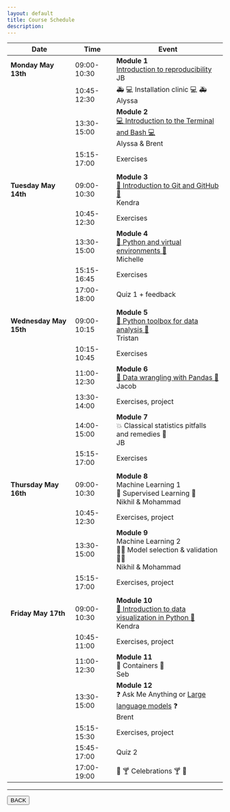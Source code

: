 ```yaml
---
layout: default
title: Course Schedule
description:
---
```


<!-- 🔶 TO be announced 🔶 -->

| Date                   | Time        | Event                                                                                                                                |
| ---------------------- | ----------- | ------------------------------------------------------------------------------------------------------------------------------------ |
| **Monday May 13th**    | 09:00-10:30 | **Module 1** <br> [Introduction to reproducibility](./lectures-materials/2024/intro_to_reproducibility.html) <br> JB                 |
|                        | 10:45-12:30 | 🚑 💻 Installation clinic 💻 🚑 <br> Alyssa                                                                                          |
|                        | 13:30-15:00 | **Module 2** <br> [💻 Introduction to the Terminal and Bash 💻](./lectures-materials/2024/terminal_and_bash.html) <br> Alyssa & Brent |
|                        | 15:15-17:00 | Exercises <br>                                                                                                                       |
|                        |             |                                                                                                                                      |
| **Tuesday May 14th**   | 09:00-10:30 | **Module 3** <br> [🌳 Introduction to Git and GitHub 🌳](./lectures-materials/2024/git_github.html) <br> Kendra                                                                   |
|                        | 10:45-12:30 | Exercises <br>                                                                                                                       |
|                        | 13:30-15:00 | **Module 4** <br> [🐍 Python and virtual environments 🐍](./2024/intro_to_python.html) <br> Michelle                                                                |
|                        | 15:15-16:45 | Exercises <br>                                                                                                                       |
|                        | 17:00-18:00 | Quiz 1 + feedback <br>                                                                                                               |
|                        |             |                                                                                                                                      |
| **Wednesday May 15th** | 09:00-10:15 | **Module 5** <br> [🐍 Python toolbox for data analysis 🐍](./lectures-materials/2024/python_toolbox_for_data_analysis.html) <br> Tristan                                                                |
|                        | 10:15-10:45 | Exercises <br>                                                                                                                       |
|                        | 11:00-12:30 | **Module 6** <br> [🐼 Data wrangling with Pandas 🐼](./lectures-materials/2024/data_wrangling_with_pandas.html) <br> Jacob                                                                        |
|                        | 13:30-14:00 | Exercises, project <br>                                                                                                              |
|                        | 14:00-15:00 | **Module 7** <br> 💥 Classical statistics pitfalls and remedies 💊 <br> JB                                                           |
|                        | 15:15-17:00 | Exercises <br>                                                                                                                       |
|                        |             |                                                                                                                                      |
| **Thursday May 16th**  | 09:00-10:30 | **Module 8** <br> Machine Learning 1 <br> 🤖 Supervised Learning 📖 <br> Nikhil & Mohammad                                           |
|                        | 10:45-12:30 | Exercises, project <br>                                                                                                              |
|                        | 13:30-15:00 | **Module 9** <br> Machine Learning 2 <br> 🤖🤖 Model selection & validation 📖📖 <br> Nikhil & Mohammad                              |
|                        | 15:15-17:00 | Exercises, project <br>                                                                                                              |
|                        |             |                                                                                                                                      |
| **Friday May 17th**    | 09:00-10:30 | **Module 10** <br> [👀 Introduction to data visualization in Python 🐍](./lectures-materials/2024/data_visualization_in_python.html) <br> Kendra                                                                              |
|                        | 10:45-11:00 | Exercises, project <br>                                                                                                              |
|                        | 11:00-12:30 | **Module 11** <br> 🐋 Containers 🐋 <br> Seb                                                                                         |
|                        | 13:30-15:00 | **Module 12** <br> ❓ Ask Me Anything or [Large language models](./lectures-materials/2024/llm.html) ❓ <br> Brent                                                                                       |
|                        | 15:15-15:30 | Exercises, project <br>                                                                                                              |
|                        | 15:45-17:00 | Quiz 2 <br>                                                                                                                          |
|                        | 17:00-19:00 | 🥳 🍸 Celebrations 🍸 🥳 <br>                                                                                                              |

---

<a href="../"><button>BACK</button></a>
